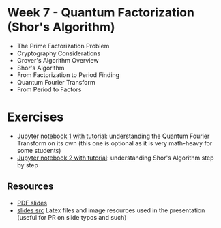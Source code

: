 # Week 7 - Quantum Factorization (Shor's Algorithm)

 * The Prime Factorization Problem
 * Cryptography Considerations
 * Grover's Algorithm Overview
 * Shor's Algorithm
 * From Factorization to Period Finding
 * Quantum Fourier Transform
 * From Period to Factors

# Exercises
 * [Jupyter notebook 1 with tutorial](exercises/w07_01.ipynb): understanding the Quantum Fourier Transform on its own (this one is optional as it is very math-heavy for some students)
 * [Jupyter notebook 2 with tutorial](exercises/w07_02.ipynb): understanding Shor's Algorithm step by step

## Resources
 * [PDF slides](slides.pdf)
 * [slides src](latex/) Latex files and image resources used in the presentation (useful for PR on slide typos and such)
